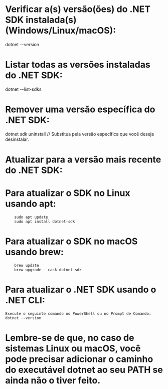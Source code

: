 # Verificar a(s) versão(ões) do .NET SDK instalada(s) (Windows/Linux/macOS):
dotnet --version

# Listar todas as versões instaladas do .NET SDK:
dotnet --list-sdks

# Remover uma versão específica do .NET SDK:
dotnet sdk uninstall <version> // Substitua <version> pela versão específica que você deseja desinstalar.

# Atualizar para a versão mais recente do .NET SDK:

#    Para atualizar o SDK no Linux usando apt:

        sudo apt update
        sudo apt install dotnet-sdk

#    Para atualizar o SDK no macOS usando brew:

        brew update
        brew upgrade --cask dotnet-sdk

#    Para atualizar o .NET SDK usando o .NET CLI:

    Execute o seguinte comando no PowerShell ou no Prompt de Comando:
    dotnet --version


# Lembre-se de que, no caso de sistemas Linux ou macOS, você pode precisar adicionar o caminho do executável dotnet ao seu PATH se ainda não o tiver feito.